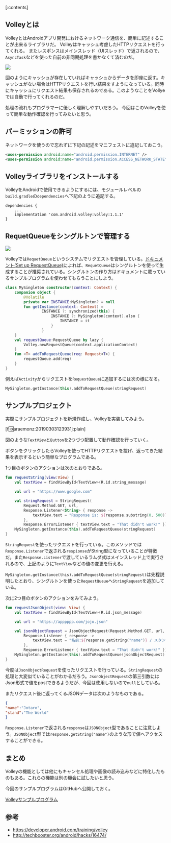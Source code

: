 [:contents]


## Volleyとは

VolleyとはAndroidアプリ開発におけるネットワーク通信を、簡単に記述することが出来るライブラリだ。
Volleyはキャッシュ考慮したHTTPリクエストを行ってくれる。
またレスポンスはメインスレッド（UIスレッド）で返されるので、`AsyncTask`などを使った自前の非同期処理を書かなくて済むのだ。

![](https://cdn-ak.f.st-hatena.com/images/fotolife/a/araemonz/20190303/20190303003126.jpg)

図のようにキャッシュが存在していればキャッシュからデータを即座に返す。キャッシュがない場合はHTTPリクエストを行い結果をすようになっている。同時にキャッシュにリクエスト結果も保存されるのである。このようなことをVollyeでは自動で行ってくれるのだ。

処理の流れもプログラマーに優しく理解しやすいだろう。
今回はこのVolleyを使って簡単な動作確認を行ってみたいと思う。



## パーミッションの許可

ネットワークを使うので忘れずに下記の記述をマニフェストに追記しておこう。

```xml
<uses-permission android:name="android.permission.INTERNET" />
<uses-permission android:name="android.permission.ACCESS_NETWORK_STATE" />
```

## Volleyライブラリをインストールする

VolleyをAndroidで使用できるようにするには、モジュールレベルの`build.gradle`の`dependencies`へ下記のように追記する。

```
dependencies {
	...
    implementation 'com.android.volley:volley:1.1.1'
}
```


## RequetQueueをシングルトンで管理する

![](http://f.hatena.ne.jp/araemonz/20190303004753)

Volleyでは`RequetQueue`というシステムでリクエストを管理している。[ドキュメント(Set up RequestQueue)](https://developer.android.com/training/volley/requestqueue)によれば、`RequetQueue`はシングルトンを使って生成することが推奨されている。シングルトンの作り方はドキュメントに載っているサンプルプログラムを使わせてもらうことにしよう。


```kotlin
class MySingleton constructor(context: Context) {
    companion object {
        @Volatile
        private var INSTANCE:MySingleton? = null
        fun getInstance(context: Context) =
                INSTANCE ?: synchronized(this) {
                    INSTANCE ?: MySingleton(context).also {
                        INSTANCE = it
                    }
                }
    }
    val requestQueue:RequestQueue by lazy {
        Volley.newRequestQueue(context.applicationContext)
    }
    fun <T> addToRequestQueue(req: Request<T>) {
        requestQueue.add(req)
    }
}
```

例えば`Activity`からリクエストを`RequestQueue`に追加するには次の様になる。

```kotlin
MySingleton.getInstance(this).addToRequestQueue(stringRequest)
```



## サンプルプロジェクト

実際にサンプルプロジェクトを新規作成し、Volleyを実装してみよう。

[f:id:araemonz:20190303123931j:plain]

図のような`TextView`と`Button`を2つづつ配置して動作確認を行っていく。

ボタンをクリックしたらVolleyを使ってHTTPリクエストを投げ、返ってきた結果を表示するという簡単なプログラムである。

1つ目のボタンのアクションは次のとおりである。

```kotlin
fun requestString(view:View) {
	val textView = findViewById<TextView>(R.id.string_message)

	val url = "https://www.google.com"

	val stringRequest = StringRequest(
		Request.Method.GET, url,
		Response.Listener<String> { response ->
			textView.text = "Response is: ${response.substring(0, 500)}"
		},
		Response.ErrorListener { textView.text = "That didn't work!" })
	MySingleton.getInstance(this).addToRequestQueue(stringRequest)
}
```

`StringRequest`を使ったリクエストを行っている。このメソッドでは`Response.Listener`で返される`respionse`がString型になっていることが特徴だ。また`Response.Listener`で渡しているラムダ式はメインスレッド上で実行されるので、上記のように`TextView`などの値の変更を行える。

`MySingleton.getInstance(this).addToRequestQueue(stringRequest)`は先程説明したとおり、シングルトンを使った`RequestQueue`へ`StringRequest`を追加している。


次に2つ目のボタンのアクションをみてみよう。

```kotlin
fun requestJsonObject(view: View) {
	val textView = findViewById<TextView>(R.id.json_message)

	val url = "https://apppppp.com/jojo.json"

	val jsonObjectRequest = JsonObjectRequest(Request.Method.GET, url, null,
		Response.Listener { response ->
			textView.text = "名前:${response.getString("name")} / スタンド:${response.getString("stand")}"
		},
		Response.ErrorListener { textView.text = "That didn't work!" })
	MySingleton.getInstance(this).addToRequestQueue(jsonObjectRequest)
}
```

今度は`JsonObjectRequest`を使ったリクエストを行っている。`StringRequest`の処理と大変似ていることがわかるだろう。`JsonObjectRequest`の第三引数にはJson形式で値をpostできるようだが、今回は使用しないので`null`としている。

またリクエスト後に返ってくるJSONデータは次のようなものである。

```json
{
"name":"Jotaro",
"stand":"The World"
}
```

`Response.Listener`で返される`response`は`JSONObject`型であることに注意しよう。`JSONObject`型では`response.getString("name")`のような形で値へアクセスすることができる。




## まとめ

Volleyの機能としては他にもキャンセル処理や画像の読み込みなどに特化したものもある。これらの機能は別の機会に試したいと思う。


今回のサンプルプログラムはGitHubへ公開しておく。

[Volleyサンプルプログラム](https://github.com/araemon/AndroidExercise/tree/master/TryVolley)



## 参考

* https://developer.android.com/training/volley
* http://techbooster.org/android/hacks/16474/


